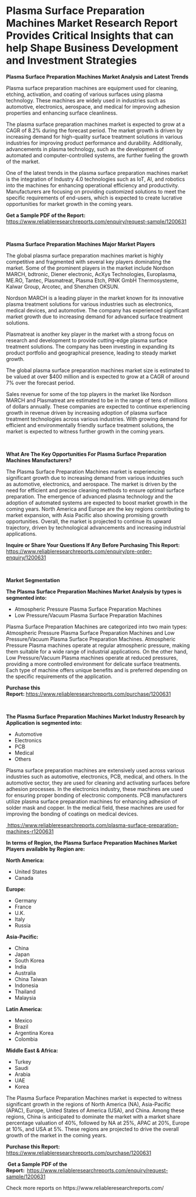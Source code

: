 <p><h1>Plasma Surface Preparation Machines Market Research Report Provides Critical Insights that can help Shape Business Development and Investment Strategies</h1></p><p><strong>Plasma Surface Preparation Machines Market Analysis and Latest Trends</strong></p>
<p><p>Plasma surface preparation machines are equipment used for cleaning, etching, activation, and coating of various surfaces using plasma technology. These machines are widely used in industries such as automotive, electronics, aerospace, and medical for improving adhesion properties and enhancing surface cleanliness.</p><p>The plasma surface preparation machines market is expected to grow at a CAGR of 8.2% during the forecast period. The market growth is driven by increasing demand for high-quality surface treatment solutions in various industries for improving product performance and durability. Additionally, advancements in plasma technology, such as the development of automated and computer-controlled systems, are further fueling the growth of the market.</p><p>One of the latest trends in the plasma surface preparation machines market is the integration of Industry 4.0 technologies such as IoT, AI, and robotics into the machines for enhancing operational efficiency and productivity. Manufacturers are focusing on providing customized solutions to meet the specific requirements of end-users, which is expected to create lucrative opportunities for market growth in the coming years.</p></p>
<p><strong>Get a Sample PDF of the Report:&nbsp;</strong> <a href="https://www.reliableresearchreports.com/enquiry/request-sample/1200631">https://www.reliableresearchreports.com/enquiry/request-sample/1200631</a></p>
<p>&nbsp;</p>
<p><strong>Plasma Surface Preparation Machines Major Market Players</strong></p>
<p><p>The global plasma surface preparation machines market is highly competitive and fragmented with several key players dominating the market. Some of the prominent players in the market include Nordson MARCH, bdtronic, Diener electronic, AcXys Technologies, Europlasma, ME.RO, Tantec, Plasmatreat, Plasma Etch, PINK GmbH Thermosysteme, Kalwar Group, Arcotec, and Shenzhen OKSUN.</p><p>Nordson MARCH is a leading player in the market known for its innovative plasma treatment solutions for various industries such as electronics, medical devices, and automotive. The company has experienced significant market growth due to increasing demand for advanced surface treatment solutions.</p><p>Plasmatreat is another key player in the market with a strong focus on research and development to provide cutting-edge plasma surface treatment solutions. The company has been investing in expanding its product portfolio and geographical presence, leading to steady market growth.</p><p>The global plasma surface preparation machines market size is estimated to be valued at over $400 million and is expected to grow at a CAGR of around 7% over the forecast period.</p><p>Sales revenue for some of the top players in the market like Nordson MARCH and Plasmatreat are estimated to be in the range of tens of millions of dollars annually. These companies are expected to continue experiencing growth in revenue driven by increasing adoption of plasma surface treatment technologies across various industries. With growing demand for efficient and environmentally friendly surface treatment solutions, the market is expected to witness further growth in the coming years.</p></p>
<p>&nbsp;</p>
<p><strong>What Are The Key Opportunities For Plasma Surface Preparation Machines Manufacturers?</strong></p>
<p><p>The Plasma Surface Preparation Machines market is experiencing significant growth due to increasing demand from various industries such as automotive, electronics, and aerospace. The market is driven by the need for efficient and precise cleaning methods to ensure optimal surface preparation. The emergence of advanced plasma technology and the adoption of automated systems are expected to boost market growth in the coming years. North America and Europe are the key regions contributing to market expansion, with Asia Pacific also showing promising growth opportunities. Overall, the market is projected to continue its upward trajectory, driven by technological advancements and increasing industrial applications.</p></p>
<p><strong>Inquire or Share Your Questions If Any Before Purchasing This Report:</strong> <a href="https://www.reliableresearchreports.com/enquiry/pre-order-enquiry/1200631">https://www.reliableresearchreports.com/enquiry/pre-order-enquiry/1200631</a></p>
<p>&nbsp;</p>
<p><strong>Market Segmentation</strong></p>
<p><strong>The Plasma Surface Preparation Machines Market Analysis by types is segmented into:</strong></p>
<p><ul><li>Atmospheric Pressure Plasma Surface Preparation Machines</li><li>Low Pressure/Vacuum Plasma Surface Preparation Machines</li></ul></p>
<p><p>Plasma Surface Preparation Machines are categorized into two main types: Atmospheric Pressure Plasma Surface Preparation Machines and Low Pressure/Vacuum Plasma Surface Preparation Machines. Atmospheric Pressure Plasma machines operate at regular atmospheric pressure, making them suitable for a wide range of industrial applications. On the other hand, Low Pressure/Vacuum Plasma machines operate at reduced pressures, providing a more controlled environment for delicate surface treatments. Each type of machine offers unique benefits and is preferred depending on the specific requirements of the application.</p></p>
<p><strong>Purchase this Report:&nbsp;</strong><a href="https://www.reliableresearchreports.com/purchase/1200631">https://www.reliableresearchreports.com/purchase/1200631</a></p>
<p>&nbsp;</p>
<p><strong>The Plasma Surface Preparation Machines Market Industry Research by Application is segmented into:</strong></p>
<p><ul><li>Automotive</li><li>Electronics</li><li>PCB</li><li>Medical</li><li>Others</li></ul></p>
<p><p>Plasma surface preparation machines are extensively used across various industries such as automotive, electronics, PCB, medical, and others. In the automotive sector, they are used for cleaning and activating surfaces before adhesion processes. In the electronics industry, these machines are used for ensuring proper bonding of electronic components. PCB manufacturers utilize plasma surface preparation machines for enhancing adhesion of solder mask and copper. In the medical field, these machines are used for improving the bonding of coatings on medical devices.</p></p>
<p><a href="https://www.reliableresearchreports.com/plasma-surface-preparation-machines-r1200631">&nbsp;https://www.reliableresearchreports.com/plasma-surface-preparation-machines-r1200631</a></p>
<p><strong>In terms of Region, the Plasma Surface Preparation Machines Market Players available by Region are:</strong></p>
<p>
    <p> <strong> North America: </strong>
        <ul>
            <li>United States</li>
            <li>Canada</li>
        </ul>
        </p> 
    <p> <strong> Europe: </strong>
        <ul>
            <li>Germany</li>
            <li>France</li>
            <li>U.K.</li>
            <li>Italy</li>
            <li>Russia</li>
        </ul>
        </p> 
    <p> <strong> Asia-Pacific: </strong>
        <ul>
            <li>China</li>
            <li>Japan</li>
            <li>South Korea</li>
            <li>India</li>
            <li>Australia</li>
            <li>China Taiwan</li>
            <li>Indonesia</li>
            <li>Thailand</li>
            <li>Malaysia</li>
        </ul>
        </p> 
    <p> <strong> Latin America: </strong>
        <ul>
            <li>Mexico</li>
            <li>Brazil</li>
            <li>Argentina Korea</li>
            <li>Colombia</li>
        </ul>
        </p> 
    <p> <strong> Middle East & Africa: </strong>
        <ul>
            <li>Turkey</li>
            <li>Saudi</li>
            <li>Arabia</li>
            <li>UAE</li>
            <li>Korea</li>
        </ul>
    </p>
    </p>
<p><p>The Plasma Surface Preparation Machines market is expected to witness significant growth in the regions of North America (NA), Asia-Pacific (APAC), Europe, United States of America (USA), and China. Among these regions, China is anticipated to dominate the market with a market share percentage valuation of 40%, followed by NA at 25%, APAC at 20%, Europe at 10%, and USA at 5%. These regions are projected to drive the overall growth of the market in the coming years.</p></p>
<p><strong>Purchase this Report: </strong><a href="https://www.reliableresearchreports.com/purchase/1200631">https://www.reliableresearchreports.com/purchase/1200631</a></p>
<p>&nbsp;<strong>Get a Sample PDF of the Report:&nbsp;&nbsp;</strong><a href="https://www.reliableresearchreports.com/enquiry/request-sample/1200631">https://www.reliableresearchreports.com/enquiry/request-sample/1200631</a></p>
<p><strong></strong></p>
<p>Check more reports on https://www.reliableresearchreports.com/</p>